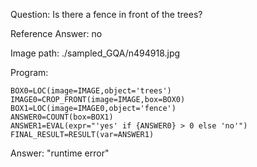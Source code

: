 Question: Is there a fence in front of the trees?

Reference Answer: no

Image path: ./sampled_GQA/n494918.jpg

Program:

```
BOX0=LOC(image=IMAGE,object='trees')
IMAGE0=CROP_FRONT(image=IMAGE,box=BOX0)
BOX1=LOC(image=IMAGE0,object='fence')
ANSWER0=COUNT(box=BOX1)
ANSWER1=EVAL(expr="'yes' if {ANSWER0} > 0 else 'no'")
FINAL_RESULT=RESULT(var=ANSWER1)
```
Answer: "runtime error"

